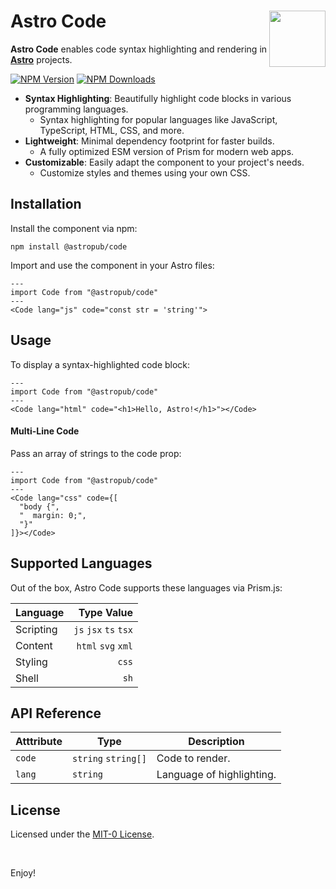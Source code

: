 # Astro Code <img src="https://jonneal.dev/astro-logo.svg" alt="" width="90" height="90" align="right">

**Astro Code** enables code syntax highlighting and rendering in **[Astro](https://astro.build)** projects.

[![NPM Version][npm-img]][npm-url]
[![NPM Downloads][dl-img]][dl-url]

- **Syntax Highlighting**: Beautifully highlight code blocks in various programming languages.
  - Syntax highlighting for popular languages like JavaScript, TypeScript, HTML, CSS, and more.
- **Lightweight**: Minimal dependency footprint for faster builds.
  - A fully optimized ESM version of Prism for modern web apps.
- **Customizable**: Easily adapt the component to your project's needs.
  - Customize styles and themes using your own CSS.

## Installation

Install the component via npm:

```shell
npm install @astropub/code
```

Import and use the component in your Astro files:

```astro
---
import Code from "@astropub/code"
---
<Code lang="js" code="const str = 'string'">
```

## Usage

To display a syntax-highlighted code block:

```astro
---
import Code from "@astropub/code"
---
<Code lang="html" code="<h1>Hello, Astro!</h1>"></Code>
```

#### Multi-Line Code

Pass an array of strings to the code prop:

```astro
---
import Code from "@astropub/code"
---
<Code lang="css" code={[
  "body {",
  "  margin: 0;",
  "}"
]}></Code>
```

## Supported Languages

Out of the box, Astro Code supports these languages via Prism.js:

| Language   |            Type Value |
|:---------- | ---------------------:|
| Scripting  | `js` `jsx` `ts` `tsx` |
| Content    |    `html` `svg` `xml` |
| Styling    |                 `css` |
| Shell      |                  `sh` |

## API Reference

| Atttribute | Type                | Description               |
| ---------- | ------------------- | ------------------------- |
| `code`     | `string` `string[]` | Code to render.           |
| `lang`     | `string`            | Language of highlighting. |

## License

Licensed under the [MIT-0 License](https://opensource.org/license/mit-0).

<br />

Enjoy!

[npm-img]: https://img.shields.io/npm/v/@astropub/code?color=%23444&label=&labelColor=%23CB0000&logo=data:image/svg+xml;base64,PHN2ZyB4bWxucz0iaHR0cDovL3d3dy53My5vcmcvMjAwMC9zdmciIHZpZXdCb3g9IjE1MCAxNTAgNDAwIDQwMCIgZmlsbD0iI0ZGRiI+PHBhdGggZD0iTTE1MCA1NTBoMjAwVjI1MGgxMDB2MzAwaDEwMFYxNTBIMTUweiIvPjwvc3ZnPg==&style=for-the-badge
[npm-url]: https://www.npmjs.com/package/@astropub/code
[dl-url]: https://www.npmjs.com/package/@astropub/code
[dl-img]: https://img.shields.io/badge/dynamic/json?url=https://api.npmjs.org/downloads/point/last-week/@astropub/code&query=downloads&label=⇓+week&color=%23444&labelColor=%23EEd100&style=for-the-badge

